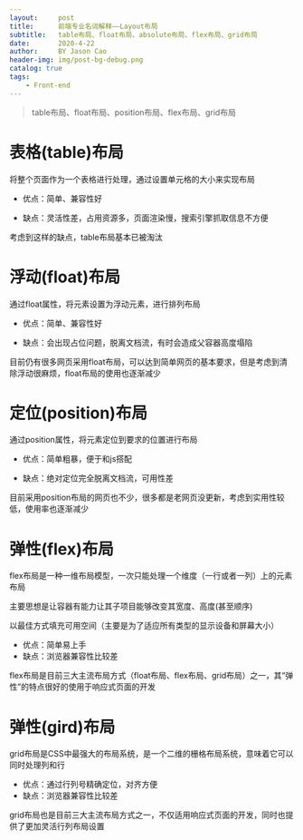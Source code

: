 ```yaml
---
layout:     post
title:      前端专业名词解释——Layout布局
subtitle:   table布局、float布局、absolute布局、flex布局、grid布局
date:       2020-4-22
author:     BY Jason Cao
header-img: img/post-bg-debug.png
catalog: true
tags:
    - Front-end
---
```


> table布局、float布局、position布局、flex布局、grid布局

# 表格(table)布局
将整个页面作为一个表格进行处理，通过设置单元格的大小来实现布局

- 优点：简单、兼容性好

- 缺点：灵活性差，占用资源多，页面渲染慢，搜索引擎抓取信息不方便

考虑到这样的缺点，table布局基本已被淘汰

# 浮动(float)布局
通过float属性，将元素设置为浮动元素，进行排列布局

- 优点：简单、兼容性好

- 缺点：会出现占位问题，脱离文档流，有时会造成父容器高度塌陷

目前仍有很多网页采用float布局，可以达到简单网页的基本要求，但是考虑到清除浮动很麻烦，float布局的使用也逐渐减少

# 定位(position)布局
通过position属性，将元素定位到要求的位置进行布局

- 优点：简单粗暴，便于和js搭配

- 缺点：绝对定位完全脱离文档流，可用性差

目前采用position布局的网页也不少，很多都是老网页没更新，考虑到实用性较低，使用率也逐渐减少

# 弹性(flex)布局
flex布局是一种一维布局模型，一次只能处理一个维度（一行或者一列）上的元素布局

主要思想是让容器有能力让其子项目能够改变其宽度、高度(甚至顺序)

以最佳方式填充可用空间（主要是为了适应所有类型的显示设备和屏幕大小）

- 优点：简单易上手
- 缺点：浏览器兼容性比较差

flex布局是目前三大主流布局方式（float布局、flex布局、grid布局）之一，其“弹性”的特点很好的使用于响应式页面的开发

# 弹性(gird)布局
grid布局是CSS中最强大的布局系统，是一个二维的栅格布局系统，意味着它可以同时处理列和行

- 优点：通过行列号精确定位，对齐方便
- 缺点：浏览器兼容性比较差

grid布局也是目前三大主流布局方式之一，不仅适用响应式页面的开发，同时也提供了更加灵活行列布局设置


